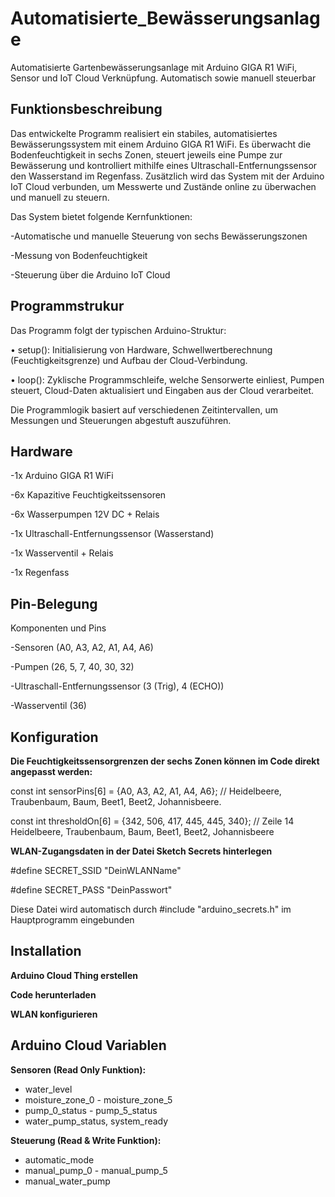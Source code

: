 # Automatisierte_Bewässerungsanlage
Automatisierte Gartenbewässerungsanlage mit Arduino GIGA R1 WiFi,  Sensor und IoT Cloud Verknüpfung. Automatisch sowie manuell steuerbar

## Funktionsbeschreibung
Das entwickelte Programm realisiert ein stabiles, automatisiertes Bewässerungssystem mit einem Arduino GIGA R1 WiFi. 
Es überwacht die Bodenfeuchtigkeit in sechs Zonen, steuert jeweils eine Pumpe zur Bewässerung und kontrolliert mithilfe eines Ultraschall-Entfernungssensor den 
Wasserstand im Regenfass. Zusätzlich wird das System mit der Arduino IoT Cloud verbunden, um Messwerte und Zustände online zu überwachen und manuell zu steuern.

Das System bietet folgende Kernfunktionen:

-Automatische und manuelle Steuerung von sechs Bewässerungszonen

-Messung von Bodenfeuchtigkeit

-Steuerung über die Arduino IoT Cloud

## Programmstrukur
Das Programm folgt der typischen Arduino-Struktur:

•	setup(): Initialisierung von Hardware, Schwellwertberechnung (Feuchtigkeitsgrenze) und Aufbau der Cloud-Verbindung.

•	loop(): Zyklische Programmschleife, welche Sensorwerte einliest, Pumpen steuert, Cloud-Daten aktualisiert und Eingaben aus der Cloud verarbeitet.

Die Programmlogik basiert auf verschiedenen Zeitintervallen, um Messungen und Steuerungen abgestuft auszuführen.


## Hardware
-1x Arduino GIGA R1 WiFi

-6x Kapazitive Feuchtigkeitssensoren

-6x Wasserpumpen 12V DC + Relais

-1x Ultraschall-Entfernungssensor (Wasserstand)

-1x Wasserventil + Relais

-1x Regenfass

## Pin-Belegung

Komponenten und Pins

-Sensoren (A0, A3, A2, A1, A4, A6)   

-Pumpen (26, 5, 7, 40, 30, 32)

-Ultraschall-Entfernungssensor (3 (Trig), 4 (ECHO))

-Wasserventil (36)

## Konfiguration

**Die Feuchtigkeitssensorgrenzen der sechs Zonen können im Code direkt angepasst werden:**


const int sensorPins[6] = {A0, A3, A2, A1, A4, A6}; // Heidelbeere, Traubenbaum, Baum, Beet1, Beet2, Johannisbeere.

const int thresholdOn[6] = {342, 506, 417, 445, 445, 340}; // Zeile 14 Heidelbeere, Traubenbaum, Baum, Beet1, Beet2, Johannisbeere 





**WLAN-Zugangsdaten in der Datei Sketch Secrets hinterlegen**

#define SECRET_SSID "DeinWLANName"

#define SECRET_PASS "DeinPasswort"

Diese Datei wird automatisch durch #include "arduino_secrets.h" im Hauptprogramm eingebunden

## Installation

**Arduino Cloud Thing erstellen**

**Code herunterladen**

**WLAN konfigurieren**


## Arduino Cloud Variablen

**Sensoren (Read Only Funktion):**
- water_level
- moisture_zone_0 - moisture_zone_5
- pump_0_status - pump_5_status
- water_pump_status, system_ready

**Steuerung (Read & Write Funktion):**
- automatic_mode
- manual_pump_0 - manual_pump_5
- manual_water_pump
